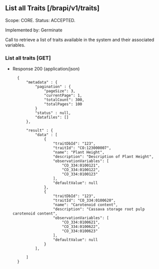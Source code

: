 ## List all Traits [/brapi/v1/traits]
Scope: CORE.
Status: ACCEPTED.

Implemented by: Germinate

Call to retrieve a list of traits available in the system and their associated variables.

### List all traits [GET]
+ Response 200 (application/json)
    
        {
            "metadata" : {
                "pagination" : {    
                    "pageSize": 3, 
                    "currentPage": 1, 
                    "totalCount": 300, 
                    "totalPages": 100 
                }
                "status" : null,
                "datafiles": []
            },
        
            "result" : {
                "data" : [
                    {
                        "traitDbId": "123",
                        "traitId": "CO:123000007",
                        "name": "Plant Height",
                        "description": "Description of Plant Height",
                        "observationVariables": [
                            "CO_334:0100121", 
                            "CO_334:0100122", 
                            "CO_334:0100123" 
                        ],
                        "defaultValue": null
                    },
                    {
                        "traitDbId": "123",
                        "traitId": "CO_334:0100620",
                        "name": "Carotenoid content",
                        "description": "Cassava storage root pulp carotenoid content",
                        "observationVariables": [
                            "CO_334:0100621", 
                            "CO_334:0100622", 
                            "CO_334:0100623" 
                        ],
                        "defaultValue": null
                    }
                ],

            ]
        }

